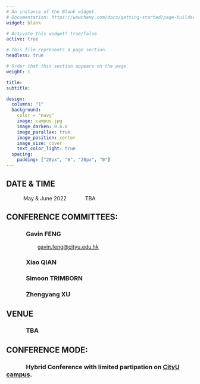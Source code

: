 ```yaml
---
# An instance of the Blank widget.
# Documentation: https://wowchemy.com/docs/getting-started/page-builder/
widget: blank

# Activate this widget? true/false
active: true

# This file represents a page section.
headless: true

# Order that this section appears on the page.
weight: 1

title: 
subtitle:

design:
  columns: "1"
  background:
    color = "navy"
    image: campus.jpg
    image_darken: 0.6.0
    image_parallax: true
    image_position: center
    image_size: cover
    text_color_light: true
  spacing:
    padding: ["20px", "0", "20px", "0"]
---
```


## DATE & TIME

&emsp;&emsp;&emsp;     May & June 2022
&emsp;&emsp;&emsp;     TBA

## CONFERENCE COMMITTEES:

### &emsp;&emsp;&emsp;              Gavin FENG 
&emsp;&emsp;&emsp;&emsp;&emsp;&emsp;gavin.feng@cityu.edu.hk
###   &emsp;&emsp;&emsp;           Xiao QIAN 
###   &emsp;&emsp;&emsp;           Simoon TRIMBORN
###   &emsp;&emsp;&emsp;           Zhengyang XU

## VENUE

###     &emsp;&emsp;&emsp;     TBA

## CONFERENCE MODE:

### &emsp;&emsp;&emsp;         Hybrid Conference with limited partipation on [CityU campus](https://www.cityu.edu.hk/).
